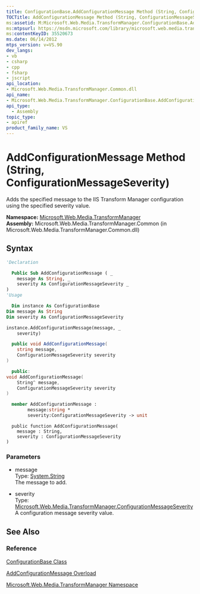 ```yaml
---
title: ConfigurationBase.AddConfigurationMessage Method (String, ConfigurationMessageSeverity) (Microsoft.Web.Media.TransformManager)
TOCTitle: AddConfigurationMessage Method (String, ConfigurationMessageSeverity)
ms:assetid: M:Microsoft.Web.Media.TransformManager.ConfigurationBase.AddConfigurationMessage(System.String,Microsoft.Web.Media.TransformManager.ConfigurationMessageSeverity)
ms:mtpsurl: https://msdn.microsoft.com/library/microsoft.web.media.transformmanager.configurationbase.addconfigurationmessage(v=VS.90)
ms:contentKeyID: 35520673
ms.date: 06/14/2012
mtps_version: v=VS.90
dev_langs:
- vb
- csharp
- cpp
- fsharp
- jscript
api_location:
- Microsoft.Web.Media.TransformManager.Common.dll
api_name:
- Microsoft.Web.Media.TransformManager.ConfigurationBase.AddConfigurationMessage
api_type:
  - Assembly
topic_type:
- apiref
product_family_name: VS
---
```


# AddConfigurationMessage Method (String, ConfigurationMessageSeverity)

Adds the specified message to the IIS Transform Manager configuration using the specified severity value.

**Namespace:**  [Microsoft.Web.Media.TransformManager](microsoft-web-media-transformmanager-namespace.md)  
**Assembly:**  Microsoft.Web.Media.TransformManager.Common (in Microsoft.Web.Media.TransformManager.Common.dll)

## Syntax

```vb
'Declaration

  Public Sub AddConfigurationMessage ( _
    message As String, _
    severity As ConfigurationMessageSeverity _
)
'Usage

  Dim instance As ConfigurationBase
Dim message As String
Dim severity As ConfigurationMessageSeverity

instance.AddConfigurationMessage(message, _
    severity)
```

```csharp
  public void AddConfigurationMessage(
    string message,
    ConfigurationMessageSeverity severity
)
```

```cpp
  public:
void AddConfigurationMessage(
    String^ message, 
    ConfigurationMessageSeverity severity
)
```

``` fsharp
  member AddConfigurationMessage : 
        message:string * 
        severity:ConfigurationMessageSeverity -> unit 
```

```jscript
  public function AddConfigurationMessage(
    message : String, 
    severity : ConfigurationMessageSeverity
)
```

### Parameters

  - message  
    Type: [System.String](https://msdn.microsoft.com/library/s1wwdcbf)  
    The message to add.  

<!-- end list -->

  - severity  
    Type: [Microsoft.Web.Media.TransformManager.ConfigurationMessageSeverity](configurationmessageseverity-enumeration-microsoft-web-media-transformmanager.md)  
    A configuration message severity value.  

## See Also

### Reference

[ConfigurationBase Class](configurationbase-class-microsoft-web-media-transformmanager.md)

[AddConfigurationMessage Overload](configurationbase-addconfigurationmessage-method-microsoft-web-media-transformmanager.md)

[Microsoft.Web.Media.TransformManager Namespace](microsoft-web-media-transformmanager-namespace.md)
